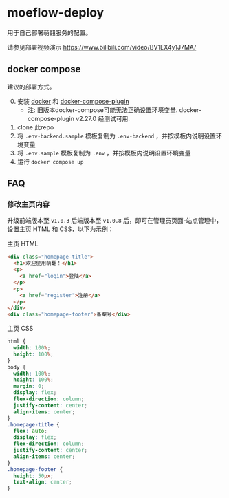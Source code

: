 # moeflow-deploy

用于自己部署萌翻服务的配置。

请参见部署视频演示 https://www.bilibili.com/video/BV1EX4y1J7MA/

## docker compose

建议的部署方式。

0. 安装 [docker](https://docs.docker.com/engine/install/) 和 [docker-compose-plugin](https://docs.docker.com/compose/install/)
    - 注: 旧版本docker-compose可能无法正确设置环境变量. docker-compose-plugin v2.27.0 经测试可用.
1. clone 此repo
2. 将 `.env-backend.sample` 模板复制为 `.env-backend` ，并按模板内说明设置环境变量
3. 将 `.env.sample` 模板复制为 `.env` ，并按模板内说明设置环境变量
4. 运行 `docker compose up`

## FAQ

### 修改主页内容

升级前端版本至 `v1.0.3` 后端版本至 `v1.0.8` 后，即可在管理员页面-站点管理中，设置主页 HTML 和 CSS，以下为示例：

主页 HTML

```html
<div class="homepage-title">
  <h1>欢迎使用萌翻！</h1>
  <p>
    <a href="login">登陆</a>
  </p>
  <p>
    <a href="register">注册</a>
  </p>
</div>
<div class="homepage-footer">备案号</div>
```

主页 CSS

```css
html {
  width: 100%;
  height: 100%;
}
body {
  width: 100%;
  height: 100%;
  margin: 0;
  display: flex;
  flex-direction: column;
  justify-content: center;
  align-items: center;
}
.homepage-title {
  flex: auto;
  display: flex;
  flex-direction: column;
  justify-content: center;
  align-items: center;
}
.homepage-footer {
  height: 50px;
  text-align: center;
}
```
